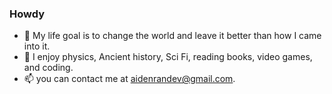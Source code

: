 ### Howdy
- 🔭 My life goal is to change the world and leave it better than how I came into it.
- 🤔 I enjoy physics, Ancient history, Sci Fi, reading books, video games, and coding.
- 📫 you can contact me at aidenrandev@gmail.com.

<!--
**AidenRand/AidenRand** is a ✨ _special_ ✨ repository because its `README.md` (this file) appears on your GitHub profile.

Here are some ideas to get you started:

- 🔭 I’m currently working on ...
- 🌱 I’m currently learning ...
- 👯 I’m looking to collaborate on ...
- 🤔 I’m looking for help with ...
- 💬 Ask me about ...
- 📫 How to reach me: ...
- 😄 Pronouns: ...
- ⚡ Fun fact: ...
-->
